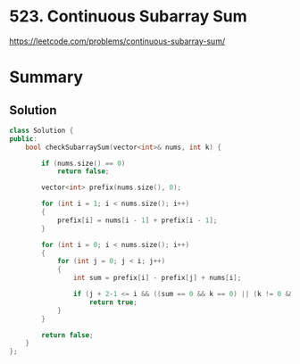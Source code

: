 # 523. Continuous Subarray Sum

<https://leetcode.com/problems/continuous-subarray-sum/>

# Summary

## Solution

```cpp
class Solution {
public:
    bool checkSubarraySum(vector<int>& nums, int k) {

        if (nums.size() == 0)
            return false;

        vector<int> prefix(nums.size(), 0);

        for (int i = 1; i < nums.size(); i++)
        {
            prefix[i] = nums[i - 1] + prefix[i - 1];
        }

        for (int i = 0; i < nums.size(); i++)
        {
            for (int j = 0; j < i; j++)
            {
                int sum = prefix[i] - prefix[j] + nums[i];

                if (j + 2-1 <= i && ((sum == 0 && k == 0) || (k != 0 && sum % k == 0)))
                    return true;
            }
        }

        return false;
    }
};
```

